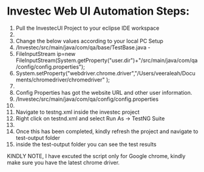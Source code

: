 # Investec Web UI Automation Steps:

1. Pull the InvestecUI Project to your eclipse IDE workspace
2. 
3. Change the below values according to your local PC Setup
4. /Investec/src/main/java/com/qa/base/TestBase.java - 
5. FileInputStream ip=new FileInputStream(System.getProperty("user.dir")+"/src/main/java/com/qa/config/config.properties");
6. System.setProperty("webdriver.chrome.driver","/Users/veeraleah/Documents/chromedriver/chromedriver" );
7. 
8. Config Properties has got the website URL and other user information.
9. /Investec/src/main/java/com/qa/config/config.properties
10. 
11. Navigate to testng.xml inside the investec project
12. Right click on testnd.xml and select Run As -> TestNG Suite
13. 
14. Once this has been completed, kindly refresh the project and navigate to test-output folder
15. inside the test-output folder you can see the test results

KINDLY NOTE, I have excuted the script only for Google chrome, kindly make sure you have the latest chrome driver.



